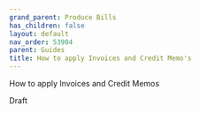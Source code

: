 ```yaml
---
grand_parent: Produce Bills
has_children: false
layout: default
nav_order: 53904
parent: Guides
title: How to apply Invoices and Credit Memo's
---
```


How to apply Invoices and Credit Memos

Draft